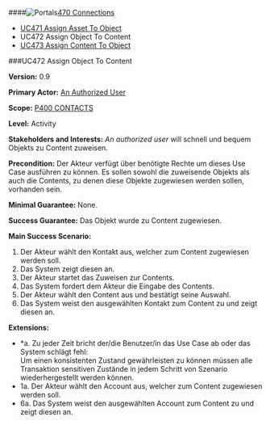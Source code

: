 ####![Portals](https://raw.github.com/massiveart/sulu-docs/master/use-cases/images/package-contacts.png)[470 Connections](https://github.com/massiveart/sulu-docs/tree/master/use-cases/p400/p470 "470 Connections")

* [UC471 Assign Asset To Object](https://github.com/massiveart/sulu-docs/tree/master/use-cases/p400/p470/UC471.md "UC471 Assign Asset To Object")
* UC472 Assign Object To Content
* [UC473 Assign Content To Object](https://github.com/massiveart/sulu-docs/tree/master/use-cases/p400/p470/UC473.md "UC473 Assign Content To Object")

###UC472 Assign Object To Content

**Version:** 0.9
 
**Primary Actor:** [An Authorized User](https://github.com/massiveart/sulu-docs/tree/master/use-cases/actors.md "Actors") 

**Scope:** [P400 CONTACTS](https://github.com/massiveart/sulu-docs/tree/master/use-cases/p400-contacts "400 CONTACTS")

**Level:** Activity

**Stakeholders and Interests:** *An authorized user* will schnell und bequem Objekts zu Content zuweisen. 
 
**Precondition:** Der Akteur verfügt über benötigte Rechte um dieses Use Case ausführen zu können. Es sollen sowohl die zuweisende Objekts als auch die Contents, zu denen diese Objekte zugewiesen werden sollen, vorhanden sein.

**Minimal Guarantee:** None.

**Success Guarantee:** Das Objekt wurde zu Content zugewiesen.

**Main Success Scenario:** 

1. Der Akteur wählt den Kontakt aus, welcher zum Content zugewiesen werden soll.
2. Das System zeigt diesen an.
3. Der Akteur startet das Zuweisen zur Contents.
4. Das System fordert dem Akteur die Eingabe des Contents.
5. Der Akteur wählt den Content aus und bestätigt seine Auswahl.
6. Das System weist den ausgewählten Kontakt zum Content zu und zeigt diesen an.
 
**Extensions:**
* *a. Zu jeder Zeit bricht der/die Benutzer/in das Use Case ab oder das System schlägt fehl:	
Um einen konsistenten Zustand gewährleisten zu können müssen alle Transaktion sensitiven Zustände in jedem Schritt von Szenario wiederhergestellt werden können.
* 1a. Der Akteur wählt den Account aus, welcher zum Content zugewiesen werden soll.
* 6a. Das System weist den ausgewählten Account zum Content zu und zeigt diesen an.